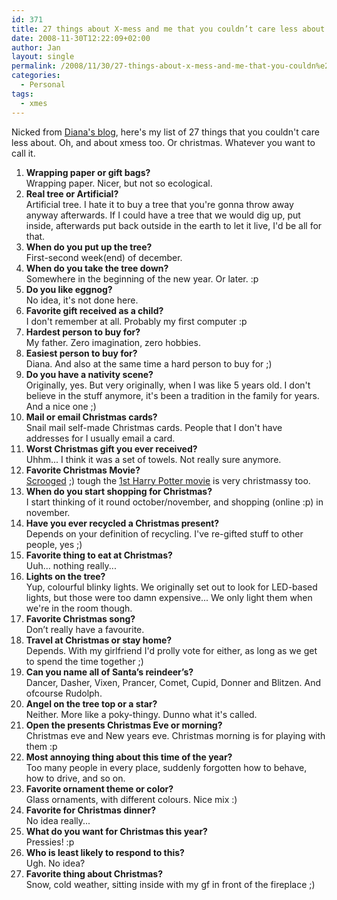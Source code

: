 ```yaml
---
id: 371
title: 27 things about X-mess and me that you couldn’t care less about
date: 2008-11-30T12:22:09+02:00
author: Jan
layout: single
permalink: /2008/11/30/27-things-about-x-mess-and-me-that-you-couldn%e2%80%99t-care-less-about/
categories:
  - Personal
tags:
  - xmes
---
```

Nicked from [Diana's blog](http://sade.sadevil.org/blog/2008/11/28/me-me-the-christmas-edition), here's my list of 27 things that you couldn't care less about. Oh, and about xmess too. Or christmas. Whatever you want to call it.

  1. **Wrapping paper or gift bags?**  
    Wrapping paper. Nicer, but not so ecological.
  2. **Real tree or Artificial?**  
    Artificial tree. I hate it to buy a tree that you're gonna throw away anyway afterwards. If I could have a tree that we would dig up, put inside, afterwards put back outside in the earth to let it live, I'd be all for that.
  3. **When do you put up the tree?**  
    First-second week(end) of december.
  4. **When do you take the tree down?**  
    Somewhere in the beginning of the new year. Or later. :p
  5. **Do you like eggnog?**  
    No idea, it's not done here.
  6. **Favorite gift received as a child?**  
    I don't remember at all. Probably my first computer :p
  7. **Hardest person to buy for?**  
    My father. Zero imagination, zero hobbies.
  8. **Easiest person to buy for?**  
    Diana. And also at the same time a hard person to buy for ;)
  9. **Do you have a nativity scene?**  
    Originally, yes. But very originally, when I was like 5 years old. I don't believe in the stuff anymore, it's been a tradition in the family for years. And a nice one ;)
 10. **Mail or email Christmas cards?**  
    Snail mail self-made Christmas cards. People that I don't have addresses for I usually email a card.
 11. **Worst Christmas gift you ever received?**  
    Uhhm... I think it was a set of towels. Not really sure anymore.
 12. **Favorite Christmas Movie?**  
    [Scrooged](http://www.imdb.com/title/tt0096061/) ;) tough the [1st Harry Potter movie](http://uk.imdb.com/title/tt0241527/) is very christmassy too.
 13. **When do you start shopping for Christmas?**  
    I start thinking of it round october/november, and shopping (online :p) in november.
 14. **Have you ever recycled a Christmas present?**  
    Depends on your definition of recycling. I've re-gifted stuff to other people, yes ;)
 15. **Favorite thing to eat at Christmas?**  
    Uuh... nothing really...
 16. **Lights on the tree?**  
    Yup, colourful blinky lights. We originally set out to look for LED-based lights, but those were too damn expensive... We only light them when we're in the room though.
 17. **Favorite Christmas song?**  
    Don’t really have a favourite.
 18. **Travel at Christmas or stay home?**  
    Depends. With my girlfriend I'd prolly vote for either, as long as we get to spend the time together ;)
 19. **Can you name all of Santa’s reindeer’s?**  
    Dancer, Dasher, Vixen, Prancer, Comet, Cupid, Donner and Blitzen. And ofcourse Rudolph. 
 20. **Angel on the tree top or a star?**  
    Neither. More like a poky-thingy. Dunno what it's called. 
 21. **Open the presents Christmas Eve or morning?**  
    Christmas eve and New years eve. Christmas morning is for playing with them :p
 22. **Most annoying thing about this time of the year?**  
    Too many people in every place, suddenly forgotten how to behave, how to drive, and so on. 
 23. **Favorite ornament theme or color?**  
    Glass ornaments, with different colours. Nice mix :) 
 24. **Favorite for Christmas dinner?**  
    No idea really... 
 25. **What do you want for Christmas this year?**  
    Pressies! :p 
 26. **Who is least likely to respond to this?**  
    Ugh. No idea? 
 27. **Favorite thing about Christmas?**  
    Snow, cold weather, sitting inside with my gf in front of the fireplace ;)